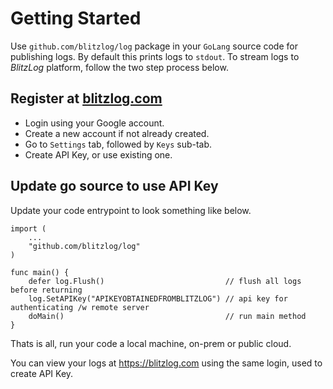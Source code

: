 # Getting Started

Use `github.com/blitzlog/log` package in your `GoLang` source code for publishing logs. By default this prints logs to `stdout`. To stream logs to *BlitzLog* platform, follow the two step process below.

## Register at [blitzlog.com](https://test.blitzlog.com)

- Login using your Google account.
- Create a new account if not already created.
- Go to `Settings` tab, followed by `Keys` sub-tab.
- Create API Key, or use existing one.

## Update go source to use API Key

Update your code entrypoint to look something like below.

```
import (
	...
	"github.com/blitzlog/log"
)

func main() {
	defer log.Flush()                           // flush all logs before returning
	log.SetAPIKey("APIKEYOBTAINEDFROMBLITZLOG") // api key for authenticating /w remote server
	doMain()                                    // run main method
}

```

Thats is all, run your code a local machine, on-prem or public cloud.

You can view your logs at https://blitzlog.com using the same login, used to create API Key.
